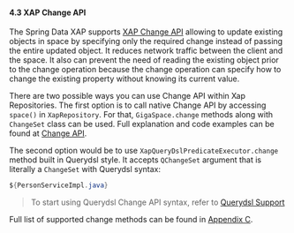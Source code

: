 #### <a name="change"/>4.3 XAP Change API

The Spring Data XAP supports [XAP Change API](http://docs.gigaspaces.com/xap101/change-api.html) allowing to update existing objects in space by specifying only the required change instead of passing the entire updated object. It reduces network traffic between the client and the space. It also can prevent the need of reading the existing object prior to the change operation because the change operation can specify how to change the existing property without knowing its current value.

There are two possible ways you can use Change API within Xap Repositories. The first option is to call native Change API by accessing `space()` in `XapRepository`. For that, `GigaSpace.change` methods along with `ChangeSet` class can be used. Full explanation and code examples can be found at [Change API](http://docs.gigaspaces.com/xap101/change-api.html).

The second option would be to use `XapQueryDslPredicateExecutor.change` method built in Querydsl style. It accepts `QChangeSet` argument that is literally a `ChangeSet` with Querydsl syntax:
```java
${PersonServiceImpl.java}
```
> To start using Querydsl Change API syntax, refer to [Querydsl Support](#querydsl)

Full list of supported change methods can be found in [Appendix C](#appendix-c).